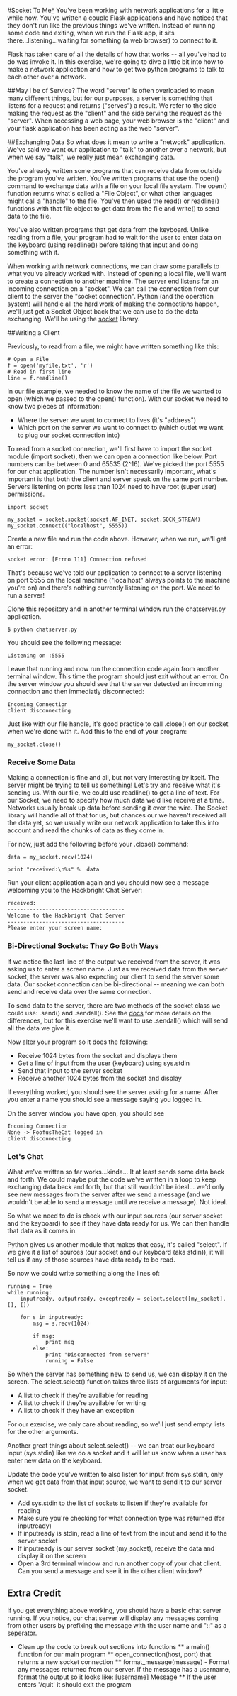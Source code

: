 #Socket To Me[*](http://www.youtube.com/watch?v=w0gYhuUzx8Q)
You've been working with network applications for a little while now.  You've written a couple Flask applications and have noticed that they don't run like the previous things we've written.  Instead of running some code and exiting, when we run the Flask app, it sits there...listening...waiting for something (a web browser) to connect to it.

Flask has taken care of all the details of how that works -- all you've had to do was invoke it.  In this exercise, we're going to dive a little bit into how to make a network application and how to get two python programs to talk to each other over a network.

##May I be of Service?
The word "server" is often overloaded to mean many different things, but for our purposes, a server is something that listens for a request and returns ("serves") a result.  We refer to the side making the request as the "client" and the side serving the request as the "server".   When accessing a web page, your web browser is the "client" and your flask application has been acting as the web "server".


##Exchanging Data
So what does it mean to write a "network" application.  We've said we want our application to "talk" to another over a network, but when we say "talk", we really just mean exchanging data.

You've already written some programs that can receive data from outside the program you've written.  You've written programs that use the open() command to exchange data with a file on your local file system.  The open() function returns what's called a "File Object", or what other languages might call a "handle" to the file.  You've then used the read() or readline() functions with that file object to get data from the file and write() to send data to the file.

You've also written programs that get data from the keyboard.  Unlike reading from a file, your program had to wait for the user to enter data on the keyboard (using readline()) before taking that input and doing something with it.

When working with network connections, we can draw some parallels to what you've already worked with.  Instead of opening a local file, we'll want to create a connection to another machine.   The server end listens for an incoming connection on a "socket".  We can call the connection from our client to the server the "socket connection".  Python (and the operation system) will handle all the hard work of making the connections happen, we'll just get a Socket Object back that we can use to do the data exchanging.  We'll be using the [socket](http://docs.python.org/2/library/socket.html) library.

##Writing a Client

Previously, to read from a file, we might have written something like this:

	# Open a File
	f = open('myfile.txt', 'r')
	# Read in first line
	line = f.readline()
  
In our file example, we needed to know the name of the file we wanted to open (which we passed to the open() function).  With our socket we need to know two pieces of information:

* Where the server we want to connect to lives (it's "address")
* Which port on the server we want to connect to (which outlet we want to plug our socket connection into)

To read from a socket connection, we'll first have to import the socket module (import socket), then we can open a connection like below.  Port numbers can be between 0 and 65535 (2^16).  We've picked the port 5555 for our chat application.  The number isn't necessarily important, what's important is that both the client and server speak on the same port number.  Servers listening on ports less than 1024 need to have root (super user) permissions.

	import socket
	
	my_socket = socket.socket(socket.AF_INET, socket.SOCK_STREAM)
	my_socket.connect(("localhost", 5555))
	
Create a new file and run the code above.  However, when we run, we'll get an error:

	socket.error: [Errno 111] Connection refused

That's because we've told our application to connect to a server listening on port 5555 on the local machine ("localhost" always points to the machine you're on) and there's nothing currently listening on the port.  We need to run a server!

Clone this repository and in another terminal window run the chatserver.py application.

	$ python chatserver.py

You should see the following message:

	Listening on :5555

Leave that running and now run the connection code again from another terminal window.  This time the program should just exit without an error.  On the server window you should see that the server detected an incomming connection and then immediatly disconnected:

	Incoming Connection
	client disconnecting

Just like with our file handle, it's good practice to call .close() on our socket when we're done with it.  Add this to the end of your program:

	my_socket.close()


### Receive Some Data

Making a connection is fine and all, but not very interesting by itself.  The server might be trying to tell us something!  Let's try and receive what it's sending us.  With our file, we could use readline() to get a line of text.  For our Socket, we need to specify how much data we'd like receive at a time.  Networks usually break up data before sending it over the wire.  The Socket library will handle all of that for us, but chances our we haven't received all the data yet, so we usually write our network application to take this into account and read the chunks of data as they come in.

For now, just add the following before your .close() command:

	data = my_socket.recv(1024)
	
	print "received:\n%s" %  data

Run your client application again and you should now see a message welcoming you to the Hackbright Chat Server:

	received: 
	-------------------------------------
	Welcome to the Hackbright Chat Server
	-------------------------------------
	Please enter your screen name:


### Bi-Directional Sockets: They Go Both Ways

If we notice the last line of the output we received from the server, it was asking us to enter a screen name.  Just as we received data from the server socket, the server was also expecting our client to send the server some data.  Our socket connection can be bi-directional -- meaning we can both send and receive data over the same connection.

To send data to the server, there are two methods of the socket class we could use: .send() and .sendall().  See the [docs](http://docs.python.org/2/library/socket.html#socket.socket.send) for more details on the differences, but for this exercise we'll want to use .sendall() which will send all the data we give it.

Now alter your program so it does the following:

* Receive 1024 bytes from the socket and displays them
* Get a line of input from the user (keyboard) using sys.stdin
* Send that input to the server socket
* Receive another 1024 bytes from the socket and display

If everything worked, you should see the server asking for a name.  After you enter a name you should see a message saying you logged in.

On the server window you have open, you should see 

	Incoming Connection
	None -> FoofusTheCat logged in
	client disconnecting


### Let's Chat

What we've written so far works...kinda...  It at least sends some data back and forth.  We could maybe put the code we've written in a loop to keep exchanging data back and forth, but that still wouldn't be ideal... we'd only see new messages from the server after we send a message (and we wouldn't be able to send a message until we receive a message).  Not ideal.

So what we need to do is check with our input sources (our server socket and the keyboard) to see if they have data ready for us.  We can then handle that data as it comes in.

Python gives us another module that makes that easy, it's called "select".  If we give it a list of sources (our socket and our keyboard (aka stdin)), it will tell us if any of those sources have data ready to be read.



So now we could write something along the lines of:

	running = True
	while running:
		inputready, outputready, exceptready = select.select([my_socket], [], [])
		
		for s in inputready:
			msg = s.recv(1024)
			
			if msg:
				print msg
			else:
				print "Disconnected from server!"
				running = False

So when the server has something new to send us, we can display it on the screen.  The select.select() function takes three lists of arguments for input:

* A list to check if they're available for reading
* A list to check if they're available for writing
* A list to check if they have an exception

For our exercise, we only care about reading, so we'll just send empty lists for the other arguments.

Another great things about select.select() -- we can treat our keyboard input (sys.stdin) like we do a socket and it will let us know when a user has enter new data on the keyboard.

Update the code you've written to also listen for input from sys.stdin, only when we get data from that input source, we want to send it to our server socket.

* Add sys.stdin to the list of sockets to listen if they're available for reading
* Make sure you're checking for what connection type was returned (for inputready)
* If inputready is stdin, read a line of text from the input and send it to the server socket
* If inputready is our server socket (my_socket), receive the data and display it on the screen
* Open a 3rd terminal window and run another copy of your chat client.  Can you send a message and see it in the other client window?

## Extra Credit

If you get everything above working, you should have a basic chat server running.  If you notice, our chat server will display any messages coming from other users by prefixing the message with the user name and "::" as a seperator.

* Clean up the code to break out sections into functions
** a main() function for our main program
** open_connection(host, port) that returns a new socket connection
** format_message(message) - Format any messages returned from our server.  If the message has a username, format the output so it looks like:  [username] Message
** If the user enters '/quit' it should exit the program

		
		


